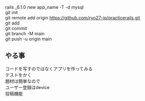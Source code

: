 rails _6.1.0 new app_name -T -d mysql  
git init  
git remote add origin https://github.com/ryo27-jp/practicerails.git  
git add  
git commit  
git branch -M main  
git push -u origin main  

## やる事  
コードを写すのではなくアプリを作ってみる  
テストをかく  
題材は簡単なので  
ユーザー登録はdevice  
投稿機能  


